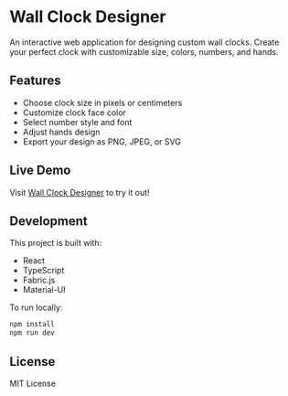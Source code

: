 # Wall Clock Designer

An interactive web application for designing custom wall clocks. Create your perfect clock with customizable size, colors, numbers, and hands.

## Features

- Choose clock size in pixels or centimeters
- Customize clock face color
- Select number style and font
- Adjust hands design
- Export your design as PNG, JPEG, or SVG

## Live Demo

Visit [Wall Clock Designer](https://YOUR_GITHUB_USERNAME.github.io/wall-clock-designer) to try it out!

## Development

This project is built with:
- React
- TypeScript
- Fabric.js
- Material-UI

To run locally:

```bash
npm install
npm run dev
```

## License

MIT License
